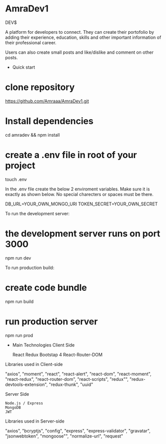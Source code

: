 # AmraDev1


DEV$

A platform for developers to connect. They can create their portofolio by adding their 
experience, education, skills and other important information of their professional career.

Users can also create small posts and like/dislike and comment on other posts.


- Quick start


# clone repository
https://github.com/Amraaa/AmraDev1.git

# Install dependencies
cd amradev && npm install

# create a .env file in root of your project
touch .env

In the .env file create the below 2 enviroment variables.
Make sure it is exactly as shown below. No special charecters or spaces must be there.

DB_URL=YOUR_OWN_MONGO_URI
TOKEN_SECRET=YOUR_OWN_SECRET

To run the development server:

# the development server runs on port 3000
npm run dev

To run production build:

# create code bundle
npm run build

# run production server
npm run prod




- Main Technologies
Client Side

    React
    Redux
    Bootstap 4
    React-Router-DOM

Libraries used in Client-side
 
 "axios",
    "moment",
    "react",
    "react-alert",
    "react-dom",
    "react-moment",
    "react-redux",
    "react-router-dom",
    "react-scripts",
    "redux"",
    "redux-devtools-extension",
    "redux-thunk",
    "uuid"

    

Server Side

    Node.js / Express
    MongoDB
    JWT
  

Libraries used in Server-side

  "axios",
    "bcryptjs",
    "config",
    "express",
    "express-validator",
    "gravatar",
    "jsonwebtoken",
    "mongoose"",
    "normalize-url",
    "request"

